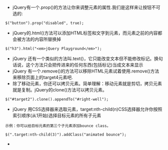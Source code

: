 - jQuery有一个.prop()的方法让你来调整元素的属性.我们是这样来让按钮不可选的:
```
$("button").prop("disabled", true);
```
- jQuery的.html()方法可以添加HTML标签和文字到元素，而元素之前的内容都会被方法的内容所替换掉
```
$("h3").html("<em>jQuery Playground</em>");
```
- jQuery 还有一个类似的方法叫.text()，它只能改变文本但不能修改标记。换句话说，这个方法只会把传进来的任何东西(包括标记)当成文本来显示
- jQuery 有一个.remove()的方法可以移除HTML元素试着使用.remove()方法来移除页面上的target4元素吧.
- 除了移动元素，你还可以拷贝元素。简单理解：移动元素就是剪切，拷贝元素就是复制。jQuery的clone()方法可以拷贝元素。
```
$("#target2").clone().appendTo("#right-well");
```
- jQuery 用CSS选择器来选取元素，target:nth-child(n)CSS选择器允许你按照索引顺序(从1开始)选择目标元素的所有子元素
```
示例：你可以给目标元素的第三个子元素添加bounce class。

$(".target:nth-child(3)").addClass("animated bounce");
```
-